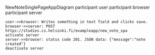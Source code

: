NewNoteSinglePageAppDiagram
    participant user
    participant browser
    participant server

    user->>browser: Writes something in text field and clicks save.
    browser->>server: POST https://studies.cs.helsinki.fi/exampleapp/new_note_spa
    activate server
    server->>browser: status code 201. JSON data: {"message":"note created"}
    deactivate server 